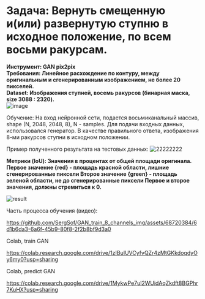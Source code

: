 # Задача: Вернуть смещенную и(или) развернутую ступню в исходное положение, по всем восьми ракурсам. 
**Инструмент: GAN pix2pix**\
**Требования: Линейное расхождение по контуру, между оригинальным и сгенерированным изображением, не более 20 пикселей.**\
**Dataset: Изображения ступней, восемь ракурсов (бинарная маска, size 3088 : 2320).**\
![image](https://github.com/SergSof/predict_8_channel/assets/68720384/5519922d-e26c-4730-b4e0-94d34e38433b)

Обучение: На вход нейронной сети, подается восьмиканальный массив, shape (N, 2048, 2048, 8), N - samples. Для подачи входных данных, использовался генератор. В качестве правильного ответа, изображения 8-ми ракурсов ступни в исходном положении.

Пример полученного результата на тестовых данных:
![22222222](https://github.com/SergSof/predict_8_channel/assets/68720384/ee075c67-741d-4af5-8d9b-b4218cd35dfe)

**Метрики (IoU):
Значения в процентах от общей площади оригинала.
Первое значение {red} - площадь красной области, лишние сгенерированные пиксели
Второе значение {green} - площадь зеленой области, не до cгенерированные пиксели
Первое и второе значения, должны стремиться к 0.**

![result](https://github.com/SergSof/GAN_train_8_channels_img/assets/68720384/9804b218-cc86-428f-b9aa-4a8f830e5294)

Часть процесса обучения (видео):

https://github.com/SergSof/GAN_train_8_channels_img/assets/68720384/6d1b6da3-6a6f-45b9-80f8-2f2b8bf9d3a0

Colab, train GAN

https://colab.research.google.com/drive/1zIBuIUVCyfvQZr4zMtGKkdoqdyOy6my0?usp=sharing

Colab, predict GAN

https://colab.research.google.com/drive/1MykwPe7ul2WUidAqZkdft8BGPhr7KuHX?usp=sharing
